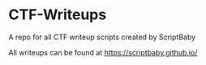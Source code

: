 # CTF-Writeups
A repo for all CTF writeup scripts created by ScriptBaby

All writeups can be found at https://scriptbaby.github.io/
